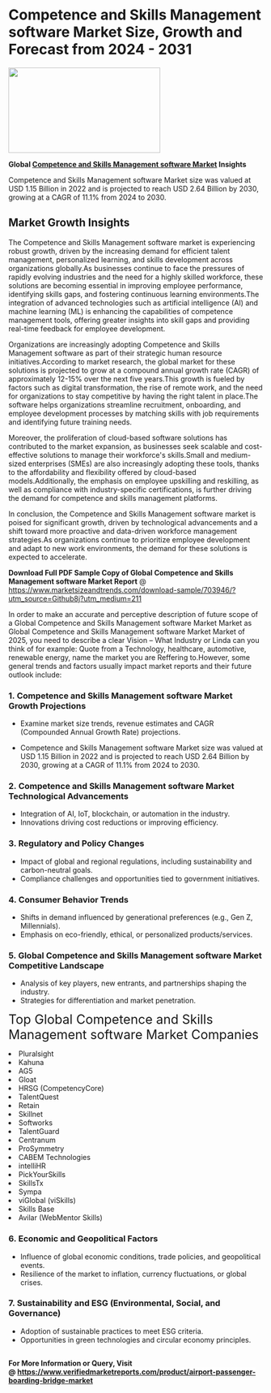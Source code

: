 <H1>Competence and Skills Management software Market Size, Growth and Forecast from 2024 - 2031</H1><img class="aligncenter size-medium wp-image-584254" src="https://thirdeyenews.in/wp-content/uploads/2024/09/Global-Market-Research-300x168.jpeg" alt="" width="300" height="168" /><p><strong>Global&nbsp;<a href="https://www.marketsizeandtrends.com/download-sample/703946/?utm_source=Github8j?utm_medium=211">Competence and Skills Management software Market</a> Insights</strong></p><p>Competence and Skills Management software Market size was valued at USD 1.15 Billion in 2022 and is projected to reach USD 2.64 Billion by 2030, growing at a CAGR of 11.1% from 2024 to 2030.</p><p><h2>Market Growth Insights</h2> <p>The Competence and Skills Management software market is experiencing robust growth, driven by the increasing demand for efficient talent management, personalized learning, and skills development across organizations globally.As businesses continue to face the pressures of rapidly evolving industries and the need for a highly skilled workforce, these solutions are becoming essential in improving employee performance, identifying skills gaps, and fostering continuous learning environments.The integration of advanced technologies such as artificial intelligence (AI) and machine learning (ML) is enhancing the capabilities of competence management tools, offering greater insights into skill gaps and providing real-time feedback for employee development.</p> <p>Organizations are increasingly adopting Competence and Skills Management software as part of their strategic human resource initiatives.According to market research, the global market for these solutions is projected to grow at a compound annual growth rate (CAGR) of approximately 12-15% over the next five years.This growth is fueled by factors such as digital transformation, the rise of remote work, and the need for organizations to stay competitive by having the right talent in place.The software helps organizations streamline recruitment, onboarding, and employee development processes by matching skills with job requirements and identifying future training needs.</p> <p>Moreover, the proliferation of cloud-based software solutions has contributed to the market expansion, as businesses seek scalable and cost-effective solutions to manage their workforce's skills.Small and medium-sized enterprises (SMEs) are also increasingly adopting these tools, thanks to the affordability and flexibility offered by cloud-based models.Additionally, the emphasis on employee upskilling and reskilling, as well as compliance with industry-specific certifications, is further driving the demand for competence and skills management platforms.</p> <p>In conclusion, the Competence and Skills Management software market is poised for significant growth, driven by technological advancements and a shift toward more proactive and data-driven workforce management strategies.As organizations continue to prioritize employee development and adapt to new work environments, the demand for these solutions is expected to accelerate.</p> <p><span class=""><strong>Download Full PDF Sample Copy of Global Competence and Skills Management software Market Report</strong> @ <a href="https://www.marketsizeandtrends.com/download-sample/703946/?utm_source=Github8j?utm_medium=211" target="_blank">https://www.marketsizeandtrends.com/download-sample/703946/?utm_source=Github8j?utm_medium=211</a></span></p><p>In order to make an accurate and perceptive description of future scope of a Global&nbsp;Competence and Skills Management software Market Market as Global&nbsp;Competence and Skills Management software Market Market of 2025, you need to describe a clear Vision &ndash; What Industry or Linda can you think of for example: Quote from a Technology, healthcare, automotive, renewable energy, name the market you are Reffering to.However, some general trends and factors usually impact market reports and their future outlook include:</p><h3>1.&nbsp;<strong>Competence and Skills Management software Market Growth Projections</strong></h3><ul><li>Examine market size trends, revenue estimates and CAGR (Compounded Annual Growth Rate) projections.</li><li><p>Competence and Skills Management software Market size was valued at USD 1.15 Billion in 2022 and is projected to reach USD 2.64 Billion by 2030, growing at a CAGR of 11.1% from 2024 to 2030.</p></li></ul><h3>2.&nbsp;<strong>Competence and Skills Management software Market Technological Advancements</strong></h3><ul><li>Integration of AI, IoT, blockchain, or automation in the industry.</li><li>Innovations driving cost reductions or improving efficiency.</li></ul><h3>3.&nbsp;<strong>Regulatory and Policy Changes</strong></h3><ul><li>Impact of global and regional regulations, including sustainability and carbon-neutral goals.</li><li>Compliance challenges and opportunities tied to government initiatives.</li></ul><h3>4.&nbsp;<strong>Consumer Behavior Trends</strong></h3><ul><li>Shifts in demand influenced by generational preferences (e.g., Gen Z, Millennials).</li><li>Emphasis on eco-friendly, ethical, or personalized products/services.</li></ul><h3>5.&nbsp;<strong>Global Competence and Skills Management software Market Competitive Landscape</strong></h3><ul><li>Analysis of key players, new entrants, and partnerships shaping the industry.</li><li>Strategies for differentiation and market penetration.</li></ul><p data-pm-slice="1 1 []"><span style="color: inherit; font-family: inherit; font-size: 25px;">Top Global Competence and Skills Management software Market Companies</span></p><div class="" data-test-id=""><p><li>Pluralsight</li><li> Kahuna</li><li> AG5</li><li> Gloat</li><li> HRSG (CompetencyCore)</li><li> TalentQuest</li><li> Retain</li><li> Skillnet</li><li> Softworks</li><li> TalentGuard</li><li> Centranum</li><li> ProSymmetry</li><li> CABEM Technologies</li><li> intelliHR</li><li> PickYourSkills</li><li> SkillsTx</li><li> Sympa</li><li> viGlobal (viSkills)</li><li> Skills Base</li><li> Avilar (WebMentor Skills)</li></p></div><h3>6.&nbsp;<strong>Economic and Geopolitical Factors</strong></h3><ul><li>Influence of global economic conditions, trade policies, and geopolitical events.</li><li>Resilience of the market to inflation, currency fluctuations, or global crises.</li></ul><h3>7.&nbsp;<strong>Sustainability and ESG (Environmental, Social, and Governance)</strong></h3><ul><li>Adoption of sustainable practices to meet ESG criteria.</li><li>Opportunities in green technologies and circular economy principles.</li></ul><h2><strong style="font-size: 14px;">For More Information or Query, Visit @&nbsp;</strong><a style="background-color: #ffffff; font-size: 14px;" href="https://www.marketsizeandtrends.com/report/competence-and-skills-management-software-market/" target="_blank">https://www.verifiedmarketreports.com/product/airport-passenger-boarding-bridge-market</a></h2>